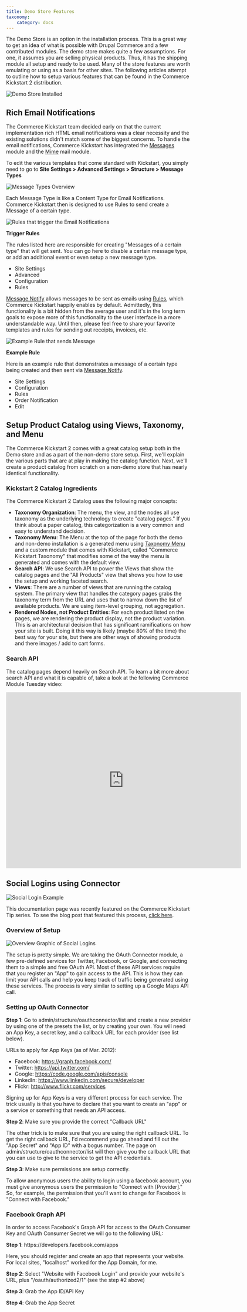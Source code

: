 ```yaml
---
title: Demo Store Features
taxonomy:
    category: docs
---
```


<p>The Demo Store is an option in the installation process. This is a great way to get an idea of what is possible with Drupal Commerce and a few contributed modules. The demo store makes quite a few assumptions. For one, it assumes you are selling physical products. Thus, it has the shipping module all setup and ready to be used. Many of the store features are worth emulating or using as a basis for other sites. The following articles attempt to outline how to setup various features that can be found in the Commerce Kickstart 2 distribution.</p>

![Demo Store Installed](../images/demo-store2.png)

## Rich Email Notifications

<p>The Commerce Kickstart team decided early on that the current implementation rich HTML email notifications was a clear necessity and the existing solutions didn't match some of the biggest concerns. To handle the email notifications, Commerce Kickstart has integrated the <a href="http://drupal.org/project/message">Messages</a> module and the <a href="http://drupal.org/project/mimemail">Mime</a> mail module.</p>
<p>To edit the various templates that come standard with Kickstart, you simply need to go to <strong>Site Settings &gt; Advanced Settings &gt; Structure &gt; Message Types</strong></p>

![Message Types Overview](../images/CK-Email-Notifications-01.png)

<p>Each Message Type is like a Content Type for Email Notifications. Commerce Kickstart then is designed to use Rules to send create a Message of a certain type.</p>

![Rules that trigger the Email Notifications](../images/CK-Email-Notifications-02.png)

**Trigger Rules**

<p>The rules listed here are responsible for creating "Messages of a certain type" that will get sent. You can go here to disable a certain message type, or add an additional event or even setup a new message type.</p>

<ul class="screenshot_breadcrumbs">
    <li class="first">Site Settings</li>
    <li>Advanced</li>
    <li>Configuration</li>
    <li class="last">Rules</li>
</ul>

<p><a href="http://drupal.org/project/message_notify">Message Notify</a> allows messages to be sent as emails using <a href="http://drupal.org/project/rules">Rules</a>, which Commerce Kickstart happily enables by default. Admittedly, this functionality is a bit hidden from the average user and it's in the long term goals to expose more of this functionality to the user interface in a more understandable way. Until then, please feel free to share your favorite templates and rules for sending out receipts, invoices, etc.</p>

![Example Rule that sends Message](../images/CK-Email-Notifications-03.png)

**Example Rule**

<p>Here is an example rule that demonstrates a message of a certain type being created and then sent via <a href="http://drupal.org/project/message_notify">Message Notify</a>.</p>

<ul class="screenshot_breadcrumbs">
    <li class="first">Site Settings</li>
    <li>Configuration</li>
    <li>Rules</li>
    <li>Order Notification</li>
    <li class="last">Edit</li>
</ul>

## Setup Product Catalog using Views, Taxonomy, and Menu

<p>The Commerce Kickstart 2 comes with a great catalog setup both in the Demo store and as a part of the non-demo store setup. First, we'll explain the various parts that are at play in making the catalog function. Next, we'll create a product catalog from scratch on a non-demo store that has nearly identical functionality.</p>
<h3>Kickstart 2 Catalog Ingredients</h3>
<p>The Commerce Kickstart 2 Catalog uses the following major concepts:</p>

<ul>
<li><strong>Taxonomy Organization</strong>: The menu, the view, and the nodes all use taxonomy as the underlying technology to create "catalog pages." If you think about a paper catalog, this categorization is a very common and easy to understand decision.</li>
<li><strong>Taxonomy Menu</strong>: The Menu at the top of the page for both the demo and non-demo installation is a generated menu using <a href="http://drupal.org/project/taxonomy_menu">Taxonomy Menu</a> and a custom module that comes with Kickstart, called "Commerce Kickstart Taxonomy" that modifies some of the way the menu is generated and comes with the default view.</li>
<li><strong>Search API</strong>: We use Search API to power the Views that show the catalog pages and the "All Products" view that shows you how to use the setup and working faceted search.</li>
<li><strong>Views</strong>: There are a number of views that are running the catalog system. The primary view that handles the category pages grabs the taxonomy term from the URL and uses that to narrow down the list of available products. We are using item-level grouping, not aggregation.</li>
<li><strong>Rendered Nodes, not Product Entities</strong>: For each product listed on the pages, we are rendering the product display, not the product variation. This is an architectural decision that has significant ramifications on how your site is built. Doing it this way is likely (maybe 80% of the time) the best way for your site, but there are other ways of showing products and there images / add to cart forms.</li>
</ul>
<h3>Search API</h3>
<p>The catalog pages depend heavily on Search API. To learn a bit more about search API and what it is capable of, take a look at the following Commerce Module Tuesday video:</p>

<iframe src="http://player.vimeo.com/video/53404289?portrait=0&amp;badge=0" width="640" height="480" frameborder="0" webkitAllowFullScreen mozallowfullscreen allowFullScreen></iframe>

## Social Logins using Connector

![Social Login Example](../images/social-login-screenshot.png)

<p>This documentation page was recently featured on the Commerce Kickstart Tip series. To see the blog post that featured this process, <a href="http://www.drupalcommerce.org/blog/4571/kickstart-tip-extend-your-site-social-logins">click here</a>.</p>

<h3>Overview of Setup</h3>

![Overview Graphic of Social Logins](../images/social-logins-v1-edited.png)

<p>The setup is pretty simple. We are taking the OAuth Connector module, a few pre-defined services for Twitter, Facebook, or Google, and connecting them to a simple and free OAuth API. Most of these API services require that you register an "App" to gain access to the API. This is how they can limit your API calls and help you keep track of traffic being generated using these services. The process is very similar to setting up a Google Maps API call.</p>

<h3>Setting up OAuth Connector</h3>

<p><strong>Step 1</strong>: Go to admin/structure/oauthconnector/list and create a new provider by using one of the presets the list, or by creating your own. You will need an App Key, a secret key, and a callback URL for each provider (see list below).</p>
<p>URLs to apply for App Keys (as of Mar. 2012):</p>

* Facebook: <https://graph.facebook.com/>
* Twitter: <https://api.twitter.com/>
* Google: <https://code.google.com/apis/console>
* LinkedIn: <https://www.linkedin.com/secure/developer>
* Flickr: <http://www.flickr.com/services>

<p>Signing up for App Keys is a very different process for each service. The trick usually is that you have to declare that you want to create an "app" or a service or something that needs an API access.</p>
<p><strong>Step 2</strong>: Make sure you provide the correct "Callback URL"</p>
<p>The other trick is to make sure that you are using the right callback URL. To get the right callback URL, I'd recommend you go ahead and fill out the "App Secret" and "App ID" with a bogus number. The page on admin/structure/oauthconnector/list will then give you the callback URL that you can use to give to the service to get the API credentials.</p>
<p><strong>Step 3</strong>: Make sure permissions are setup correctly.</p>
<p>To allow anonymous users the ability to login using a facebook account, you must give anonymous users the permission to "Connect with [Provider]." So, for example, the permission that you'll want to change for Facebook is "Connect with Facebook."</p>
<h3>Facebook Graph API</h3>
<p>In order to access Facebook's Graph API for access to the OAuth Consumer Key and OAuth Consumer Secret we will go to the following URL:</p>
<p><strong>Step 1</strong>: https://developers.facebook.com/apps</p>
<p>Here, you should register and create an app that represents your website. For local sites, "localhost" worked for the App Domain, for me.</p>
<p><strong>Step 2</strong>: Select "Website with Facebook Login" and provide your website's URL, plus "/oauth/authorized2/1" (see the step #2 above)</p>
<p><strong>Step 3</strong>: Grab the App ID/API Key</p>
<p><strong>Step 4</strong>: Grab the App Secret</p>